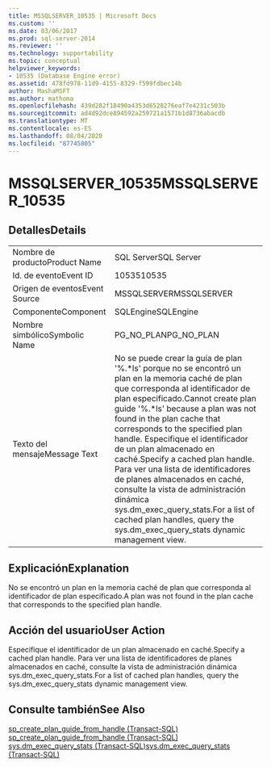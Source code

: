 ```yaml
---
title: MSSQLSERVER_10535 | Microsoft Docs
ms.custom: ''
ms.date: 03/06/2017
ms.prod: sql-server-2014
ms.reviewer: ''
ms.technology: supportability
ms.topic: conceptual
helpviewer_keywords:
- 10535 (Database Engine error)
ms.assetid: 478fd978-11d9-4155-8329-f599fdbec14b
author: MashaMSFT
ms.author: mathoma
ms.openlocfilehash: 439d282f18490a4353d6528276eaf7e4231c503b
ms.sourcegitcommit: ad4d92dce894592a259721a1571b1d8736abacdb
ms.translationtype: MT
ms.contentlocale: es-ES
ms.lasthandoff: 08/04/2020
ms.locfileid: "87745805"
---
```

# <a name="mssqlserver_10535"></a><span data-ttu-id="acba9-102">MSSQLSERVER_10535</span><span class="sxs-lookup"><span data-stu-id="acba9-102">MSSQLSERVER_10535</span></span>
    
## <a name="details"></a><span data-ttu-id="acba9-103">Detalles</span><span class="sxs-lookup"><span data-stu-id="acba9-103">Details</span></span>  
  
|||  
|-|-|  
|<span data-ttu-id="acba9-104">Nombre de producto</span><span class="sxs-lookup"><span data-stu-id="acba9-104">Product Name</span></span>|<span data-ttu-id="acba9-105">SQL Server</span><span class="sxs-lookup"><span data-stu-id="acba9-105">SQL Server</span></span>|  
|<span data-ttu-id="acba9-106">Id. de evento</span><span class="sxs-lookup"><span data-stu-id="acba9-106">Event ID</span></span>|<span data-ttu-id="acba9-107">10535</span><span class="sxs-lookup"><span data-stu-id="acba9-107">10535</span></span>|  
|<span data-ttu-id="acba9-108">Origen de eventos</span><span class="sxs-lookup"><span data-stu-id="acba9-108">Event Source</span></span>|<span data-ttu-id="acba9-109">MSSQLSERVER</span><span class="sxs-lookup"><span data-stu-id="acba9-109">MSSQLSERVER</span></span>|  
|<span data-ttu-id="acba9-110">Componente</span><span class="sxs-lookup"><span data-stu-id="acba9-110">Component</span></span>|<span data-ttu-id="acba9-111">SQLEngine</span><span class="sxs-lookup"><span data-stu-id="acba9-111">SQLEngine</span></span>|  
|<span data-ttu-id="acba9-112">Nombre simbólico</span><span class="sxs-lookup"><span data-stu-id="acba9-112">Symbolic Name</span></span>|<span data-ttu-id="acba9-113">PG_NO_PLAN</span><span class="sxs-lookup"><span data-stu-id="acba9-113">PG_NO_PLAN</span></span>|  
|<span data-ttu-id="acba9-114">Texto del mensaje</span><span class="sxs-lookup"><span data-stu-id="acba9-114">Message Text</span></span>|<span data-ttu-id="acba9-115">No se puede crear la guía de plan '%.\*ls' porque no se encontró un plan en la memoria caché de plan que corresponda al identificador de plan especificado.</span><span class="sxs-lookup"><span data-stu-id="acba9-115">Cannot create plan guide '%.\*ls' because a plan was not found in the plan cache that corresponds to the specified plan handle.</span></span> <span data-ttu-id="acba9-116">Especifique el identificador de un plan almacenado en caché.</span><span class="sxs-lookup"><span data-stu-id="acba9-116">Specify a cached plan handle.</span></span> <span data-ttu-id="acba9-117">Para ver una lista de identificadores de planes almacenados en caché, consulte la vista de administración dinámica sys.dm_exec_query_stats.</span><span class="sxs-lookup"><span data-stu-id="acba9-117">For a list of cached plan handles, query the sys.dm_exec_query_stats dynamic management view.</span></span>|  
  
## <a name="explanation"></a><span data-ttu-id="acba9-118">Explicación</span><span class="sxs-lookup"><span data-stu-id="acba9-118">Explanation</span></span>  
 <span data-ttu-id="acba9-119">No se encontró un plan en la memoria caché de plan que corresponda al identificador de plan especificado.</span><span class="sxs-lookup"><span data-stu-id="acba9-119">A plan was not found in the plan cache that corresponds to the specified plan handle.</span></span>  
  
## <a name="user-action"></a><span data-ttu-id="acba9-120">Acción del usuario</span><span class="sxs-lookup"><span data-stu-id="acba9-120">User Action</span></span>  
 <span data-ttu-id="acba9-121">Especifique el identificador de un plan almacenado en caché.</span><span class="sxs-lookup"><span data-stu-id="acba9-121">Specify a cached plan handle.</span></span> <span data-ttu-id="acba9-122">Para ver una lista de identificadores de planes almacenados en caché, consulte la vista de administración dinámica sys.dm_exec_query_stats.</span><span class="sxs-lookup"><span data-stu-id="acba9-122">For a list of cached plan handles, query the sys.dm_exec_query_stats dynamic management view.</span></span>  
  
## <a name="see-also"></a><span data-ttu-id="acba9-123">Consulte también</span><span class="sxs-lookup"><span data-stu-id="acba9-123">See Also</span></span>  
 <span data-ttu-id="acba9-124">[sp_create_plan_guide_from_handle &#40;Transact-SQL&#41;](/sql/relational-databases/system-stored-procedures/sp-create-plan-guide-from-handle-transact-sql) </span><span class="sxs-lookup"><span data-stu-id="acba9-124">[sp_create_plan_guide_from_handle &#40;Transact-SQL&#41;](/sql/relational-databases/system-stored-procedures/sp-create-plan-guide-from-handle-transact-sql) </span></span>  
 [<span data-ttu-id="acba9-125">sys.dm_exec_query_stats &#40;Transact-SQL&#41;</span><span class="sxs-lookup"><span data-stu-id="acba9-125">sys.dm_exec_query_stats &#40;Transact-SQL&#41;</span></span>](/sql/relational-databases/system-dynamic-management-views/sys-dm-exec-query-stats-transact-sql)  
  
  
